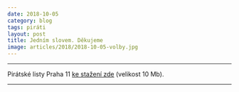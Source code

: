 ```yaml
---
date: 2018-10-05
category: blog
tags: piráti
layout: post
title: Jedním slovem. Děkujeme
image: articles/2018/2018-10-05-volby.jpg
---
```




---

Pirátské listy Praha 11 [ke stažení zde](/assets/pdf/2018-07-10-praha-11.pdf) (velikost 10 Mb).

- - -
